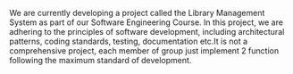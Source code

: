 We are currently developing a project called the Library Management System as part of our Software Engineering Course. In this project, we are adhering to the principles of software development, including architectural patterns, coding standards, testing, documentation etc.It is not a comprehensive project, each member of group just implement 2 function following the maximum standard of development.






